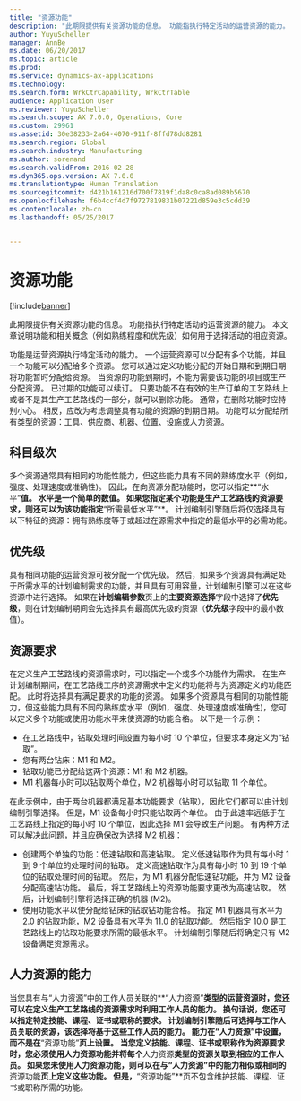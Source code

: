 ```yaml
---
title: "资源功能"
description: "此期限提供有关资源功能的信息。 功能指执行特定活动的运营资源的能力。 本文章说明功能和相关概念（例如熟练程度和优先级）如何用于选择活动的相应资源。"
author: YuyuScheller
manager: AnnBe
ms.date: 06/20/2017
ms.topic: article
ms.prod: 
ms.service: dynamics-ax-applications
ms.technology: 
ms.search.form: WrkCtrCapability, WrkCtrTable
audience: Application User
ms.reviewer: YuyuScheller
ms.search.scope: AX 7.0.0, Operations, Core
ms.custom: 29961
ms.assetid: 30e38233-2a64-4070-911f-8ffd78dd8281
ms.search.region: Global
ms.search.industry: Manufacturing
ms.author: sorenand
ms.search.validFrom: 2016-02-28
ms.dyn365.ops.version: AX 7.0.0
ms.translationtype: Human Translation
ms.sourcegitcommit: d421b161216d700f7819f1da8c0ca8ad089b5670
ms.openlocfilehash: f6b4ccf4d7f9727819831b07221d859e3c5cdd39
ms.contentlocale: zh-cn
ms.lasthandoff: 05/25/2017


---
```


# <a name="resource-capabilities"></a>资源功能

[!include[banner](../includes/banner.md)]


此期限提供有关资源功能的信息。 功能指执行特定活动的运营资源的能力。 本文章说明功能和相关概念（例如熟练程度和优先级）如何用于选择活动的相应资源。

功能是运营资源执行特定活动的能力。 一个运营资源可以分配有多个功能，并且一个功能可以分配给多个资源。 您可以通过定义功能分配的开始日期和到期日期将功能暂时分配给资源。 当资源的功能到期时，不能为需要该功能的项目或生产分配资源。 已过期的功能可以续订。 只要功能不在有效的生产订单的工艺路线上或者不是其生产工艺路线的一部分，就可以删除功能。 通常，在删除功能时应特别小心。 相反，应改为考虑调整具有功能的资源的到期日期。 功能可以分配给所有类型的资源：工具、供应商、机器、位置、设施或人力资源。

## <a name="level"></a>科目级次
多个资源通常具有相同的功能性能力，但这些能力具有不同的熟练度水平（例如，强度、处理速度或准确性)。 因此，在向资源分配功能时，您可以指定**“水平”**值。 水平是一个简单的数值。 如果您指定某个功能是生产工艺路线的资源要求，则还可以为该功能指定**“所需最低水平”**。 计划编制引擎随后将仅选择具有以下特征的资源：拥有熟练度等于或超过在源需求中指定的最低水平的必需功能。

## <a name="priority"></a>优先级
具有相同功能的运营资源可被分配一个优先级。 然后，如果多个资源具有满足处于所需水平的计划编制需求的功能，并且具有可用容量，计划编制引擎可以在这些资源中进行选择。 如果在**计划编辑参数**页上的**主要资源选择**字段中选择了**优先级**，则在计划编制期间会先选择具有最高优先级的资源（**优先级**字段中的最小数值）。

## <a name="resource-requirements"></a>资源要求
在定义生产工艺路线的资源需求时，可以指定一个或多个功能作为需求。 在生产计划编制期间，在工艺路线工序的资源需求中定义的功能将与为资源定义的功能匹配。 此时将选择具有满足要求的功能的资源。 如果多个资源具有相同的功能性能力，但这些能力具有不同的熟练度水平（例如，强度、处理速度或准确性)，您可以定义多个功能或使用功能水平来使资源的功能合格。 以下是一个示例：

-   在工艺路线中，钻取处理时间设置为每小时 10 个单位，但要求本身定义为“钻取”。
-   您有两台钻床：M1 和 M2。
-   钻取功能已分配给这两个资源：M1 和 M2 机器。
-   M1 机器每小时可以钻取两个单位，M2 机器每小时可以钻取 11 个单位。

在此示例中，由于两台机器都满足基本功能要求（钻取），因此它们都可以由计划编制引擎选择。 但是，M1 设备每小时只能钻取两个单位。 由于此速率远低于在工艺路线上指定的每小时 10 个单位，因此选择 M1 会导致生产问题。 有两种方法可以解决此问题，并且应确保改为选择 M2 机器：

-   创建两个单独的功能：低速钻取和高速钻取。 定义低速钻取作为具有每小时 1 到 9 个单位的处理时间的钻取。 定义高速钻取作为具有每小时 10 到 19 个单位的钻取处理时间的钻取。 然后，为 M1 机器分配低速钻功能，并为 M2 设备分配高速钻功能。 最后，将工艺路线上的资源功能要求更改为高速钻取。 然后，计划编制引擎将选择正确的机器 (M2)。
-   使用功能水平以使分配给钻床的钻取钻功能合格。 指定 M1 机器具有水平为 2.0 的钻取功能，M2 设备具有水平为 11.0 的钻取功能。 然后指定 10.0 是工艺路线上的钻取功能要求所需的最低水平。 计划编制引擎随后将确定只有 M2 设备满足资源需求。

## <a name="competencies-for-human-resources"></a>人力资源的能力
当您具有与“人力资源”中的工作人员关联的**“人力资源”**类型的运营资源时，您还可以在定义生产工艺路线的资源需求时利用工作人员的能力。 换句话说，您还可以指定特定技能、课程、证书或职称的要求。 计划编制引擎随后可选择与工作人员关联的资源，该选择将基于这些工作人员的能力。 能力在“人力资源”中设置，而不是在**“资源功能”**页上设置。 当您定义技能、课程、证书或职称作为资源要求时，您必须使用人力资源功能并将每个**人力资源**类型的资源关联到相应的工作人员。 如果您未使用人力资源功能，则可以在与“人力资源”中的能力相似或相同的**资源功能**页上定义这些功能。 但是，**“资源功能”**页不包含维护技能、课程、证书或职称所需的功能。




